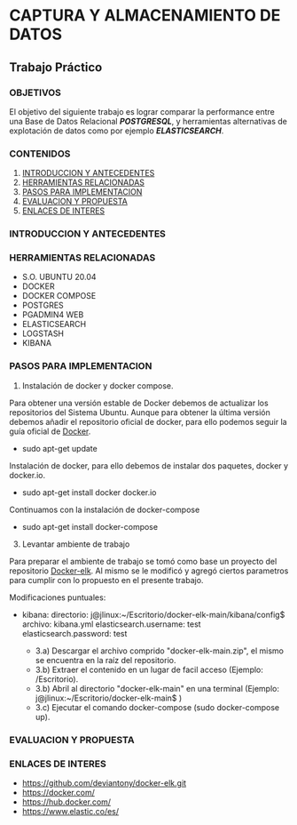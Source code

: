 # CAPTURA Y ALMACENAMIENTO DE DATOS
## Trabajo Práctico
### OBJETIVOS
El objetivo del siguiente trabajo es lograr comparar la performance entre una Base de Datos Relacional ***POSTGRESQL***, y herramientas alternativas de explotación de datos como por ejemplo ***ELASTICSEARCH***.

### CONTENIDOS

1. [INTRODUCCION Y ANTECEDENTES](#INTRODUCCION-Y-ANTECEDENTES)
2. [HERRAMIENTAS RELACIONADAS](#HERRAMIENTAS-RELACIONADAS)
3. [PASOS PARA IMPLEMENTACION](#PASOS-PARA-IMPLEMENTACION)
4. [EVALUACION Y PROPUESTA](#EVALUACION-Y-PROPUESTA)
5. [ENLACES DE INTERES](#ENLACES-DE-INTERES)

### INTRODUCCION Y ANTECEDENTES

### HERRAMIENTAS RELACIONADAS
* S.O. UBUNTU 20.04
* DOCKER
* DOCKER COMPOSE
* POSTGRES
* PGADMIN4 WEB
* ELASTICSEARCH
* LOGSTASH
* KIBANA

### PASOS PARA IMPLEMENTACION

1) Instalación de docker  y docker compose.

Para obtener una versión estable de Docker debemos de actualizar los repositorios del Sistema Ubuntu. Aunque para obtener la última         versión debemos añadir el repositorio oficial de docker, para ello podemos seguir la guía oficial de [Docker](http://docker.com).

- sudo apt-get update

Instalación de docker, para ello debemos de instalar dos paquetes, docker y docker.io.

- sudo apt-get install docker docker.io

Continuamos con la instalación de docker-compose

- sudo apt-get install docker-compose

3) Levantar ambiente de trabajo

Para preparar el ambiente de trabajo se tomó como base un proyecto del repositorio [Docker-elk](http://github.com/deviantony/docker-elk.git). Al mismo se le modificó y agregó ciertos parametros para cumplir con lo propuesto en el presente trabajo.

Modificaciones puntuales:
* kibana: directorio: j@jlinux:~/Escritorio/docker-elk-main/kibana/config$
          archivo: kibana.yml
          elasticsearch.username: test
          elasticsearch.password: test

  * 3.a) Descargar el archivo comprido "docker-elk-main.zip", el mismo se encuentra en la raíz del repositorio.
  * 3.b) Extraer el contenido en un lugar de facil acceso (Ejemplo: /Escritorio).
  * 3.b) Abril al directorio "docker-elk-main" en una terminal (Ejemplo: j@jlinux:~/Escritorio/docker-elk-main$ )
  * 3.c) Ejecutar el comando docker-compose (sudo docker-compose up).

### EVALUACION Y PROPUESTA


### ENLACES DE INTERES

- https://github.com/deviantony/docker-elk.git
- https://docker.com/
- https://hub.docker.com/
- https://www.elastic.co/es/

